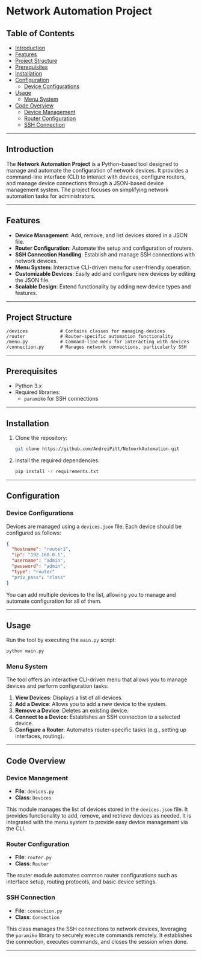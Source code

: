 
# Network Automation Project

## Table of Contents

- [Introduction](#introduction)
- [Features](#features)
- [Project Structure](#project-structure)
- [Prerequisites](#prerequisites)
- [Installation](#installation)
- [Configuration](#configuration)
  - [Device Configurations](#device-configurations)
- [Usage](#usage)
  - [Menu System](#menu-system)
- [Code Overview](#code-overview)
  - [Device Management](#device-management)
  - [Router Configuration](#router-configuration)
  - [SSH Connection](#ssh-connection)

---

## Introduction

The **Network Automation Project** is a Python-based tool designed to manage and automate the configuration of network devices. It provides a command-line interface (CLI) to interact with devices, configure routers, and manage device connections through a JSON-based device management system. The project focuses on simplifying network automation tasks for administrators.

---

## Features

- **Device Management**: Add, remove, and list devices stored in a JSON file.
- **Router Configuration**: Automate the setup and configuration of routers.
- **SSH Connection Handling**: Establish and manage SSH connections with network devices.
- **Menu System**: Interactive CLI-driven menu for user-friendly operation.
- **Customizable Devices**: Easily add and configure new devices by editing the JSON file.
- **Scalable Design**: Extend functionality by adding new device types and features.

---

## Project Structure

```
/devices            # Contains classes for managing devices
/router             # Router-specific automation functionality
/menu.py            # Command-line menu for interacting with devices
/connection.py      # Manages network connections, particularly SSH
```

---

## Prerequisites

- Python 3.x
- Required libraries: 
  - `paramiko` for SSH connections

---

## Installation

1. Clone the repository:
   ```bash
   git clone https://github.com/AndreiPitt/NetworkAutomation.git
   ```
2. Install the required dependencies:
   ```bash
   pip install -r requirements.txt
   ```

---

## Configuration

### Device Configurations

Devices are managed using a `devices.json` file. Each device should be configured as follows:

```json
{
  "hostname": "router1",
  "ip": "192.168.0.1",
  "username": "admin",
  "password": "admin",
  "type": "router"
  "priv_pass": "class"
}
```

You can add multiple devices to the list, allowing you to manage and automate configuration for all of them.

---

## Usage

Run the tool by executing the `main.py` script:

```bash
python main.py
```

### Menu System

The tool offers an interactive CLI-driven menu that allows you to manage devices and perform configuration tasks:

1. **View Devices**: Displays a list of all devices.
2. **Add a Device**: Allows you to add a new device to the system.
3. **Remove a Device**: Deletes an existing device.
4. **Connect to a Device**: Establishes an SSH connection to a selected device.
5. **Configure a Router**: Automates router-specific tasks (e.g., setting up interfaces, routing).

---

## Code Overview

### Device Management

- **File**: `devices.py`
- **Class**: `Devices`
  
This module manages the list of devices stored in the `devices.json` file. It provides functionality to add, remove, and retrieve devices as needed. It is integrated with the menu system to provide easy device management via the CLI.

### Router Configuration

- **File**: `router.py`
- **Class**: `Router`

The router module automates common router configurations such as interface setup, routing protocols, and basic device settings.

### SSH Connection

- **File**: `connection.py`
- **Class**: `Connection`

This class manages the SSH connections to network devices, leveraging the `paramiko` library to securely execute commands remotely. It establishes the connection, executes commands, and closes the session when done.

---


